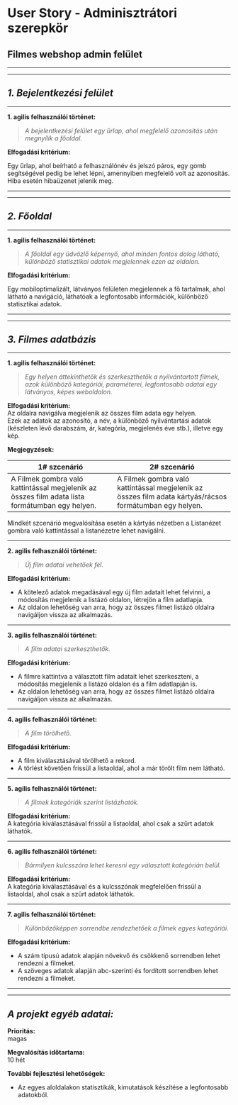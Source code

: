 # **User Story - Adminisztrátori szerepkör**

## **Filmes webshop admin felület**

---
---

## _**1. Bejelentkezési felület**_
---

**1. agilis felhasználói történet:**
> _A bejelentkezési felület egy űrlap, ahol megfelelő azonosítás után megnyílik a főoldal._

**Elfogadási kritérium:**  

Egy űrlap, ahol beírható a felhasználónév és jelszó páros, egy gomb segítségével pedig be lehet lépni, amennyiben megfelelő volt az azonosítás. Hiba esetén hibaüzenet jelenik meg.

---
---

## _**2. Főoldal**_
---

**1. agilis felhasználói történet:**
> _A főoldal egy üdvözlő képernyő, ahol minden fontos dolog látható, különböző statisztikai adatok megjelennek ezen az oldalon._

**Elfogadási kritérium:**  

Egy mobiloptimalizált, látványos felületen megjelennek a fő tartalmak, ahol látható a navigáció, láthatóak a legfontosabb információk, különböző statisztikai adatok.

---
---

## _**3. Filmes adatbázis**_
---

**1. agilis felhasználói történet:**
> _Egy helyen áttekinthetők és szerkeszthetők a nyilvántartott filmek, azok különböző 
> kategóriái, paraméterei, legfontosabb adatai
> egy látványos, képes weboldalon._


**Elfogadási kritérium:**  
Az oldalra navigálva megjelenik az összes film adata egy helyen.  
Ezek az adatok az azonosító, a név, a különböző nyilvántartási adatok (készleten lévő darabszám, ár, kategória, megjelenés éve stb.), illetve egy kép.

**Megjegyzések:**

1# szcenárió | 2# szcenárió
------------ | -------------
A Filmek gombra való kattintással megjelenik az összes film adata lista formátumban egy helyen. | A Filmek gombra való kattintással megjelenik az összes film adata kártyás/rácsos formátumban egy helyen. 

Mindkét szcenárió megvalósítása esetén a kártyás nézetben a Listanézet gombra való kattintással a listanézetre lehet navigálni.

---

**2. agilis felhasználói történet:**

> _Új film adatai vehetőek fel._

**Elfogadási kritérium:**  
- A kötelező adatok megadásával egy új film adatait lehet felvinni, a módosítás megjelenik a listázó oldalon, létrejön a film adatlapja.
- Az oldalon lehetőség van arra, hogy az összes filmet listázó oldalra navigáljon vissza az alkalmazás.

---

**3. agilis felhasználói történet:**

> _A film adatai szerkeszthetők._

**Elfogadási kritérium:**  
- A filmre kattintva a választott film adatait lehet szerkeszteni, a módosítás megjelenik a listázó oldalon és a film adatlapján is.
- Az oldalon lehetőség van arra, hogy az összes filmet listázó oldalra navigáljon vissza az alkalmazás.

---

**4. agilis felhasználói történet:**

> _A film törölhető._

**Elfogadási kritérium:**  
- A film kiválasztásával törölhető a rekord.
- A törlést követően frissül a listaoldal, ahol a már törölt film nem látható.

---

**5. agilis felhasználói történet:**

> _A filmek kategóriák szerint listázhatók._

**Elfogadási kritérium:**  
A kategória kiválasztásával frissül a listaoldal, ahol csak a szűrt adatok láthatók.

---

**6. agilis felhasználói történet:**

> _Bármilyen kulcsszóra lehet keresni egy választott kategórián belül._

**Elfogadási kritérium:**  
A kategória kiválasztásával és a kulcsszónak megfelelően frissül a listaoldal, ahol csak a szűrt adatok láthatók.

---

**7. agilis felhasználói történet:**

> _Különbözőképpen sorrendbe rendezhetőek a filmek egyes kategóriái._

**Elfogadási kritérium:**  
- A szám típusú adatok alapján növekvő és csökkenő sorrendben lehet rendezni a filmeket.
- A szöveges adatok alapján abc-szerinti és fordított sorrendben lehet rendezni a filmeket.

---
---

## _A projekt egyéb adatai:_

**Prioritás:**  
magas

**Megvalósítás időtartama:**  
10 hét

**További fejlesztési lehetőségek:**  
- Az egyes aloldalakon statisztikák, kimutatások készítése a legfontosabb adatokból.
